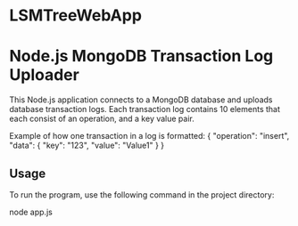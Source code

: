 # LSMTreeWebApp
# Node.js MongoDB Transaction Log Uploader

This Node.js application connects to a MongoDB database and uploads database transaction logs.
Each transaction log contains 10 elements that each consist of an operation, and a key value pair.

Example of how one transaction in a log is formatted:
{
    "operation": "insert",
    "data": {
        "key": "123",
        "value": "Value1"
    }
}

## Usage

To run the program, use the following command in the project directory:

node app.js
